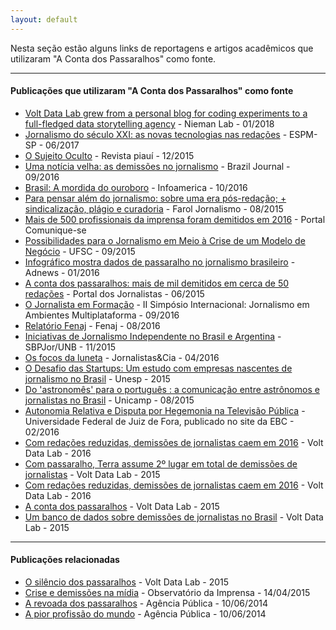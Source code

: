 ```yaml
---
layout: default
---
```


Nesta seção estão alguns links de reportagens e artigos acadêmicos que utilizaram "A Conta dos Passaralhos" como fonte.

---

#### Publicações que utilizaram "A Conta dos Passaralhos" como fonte

- [Volt Data Lab grew from a personal blog for coding experiments to a full-fledged data storytelling agency](http://bit.ly/2vsZP9p) - Nieman Lab - 01/2018
- [Jornalismo do século XXI: as novas tecnologias nas redações](https://issuu.com/giulialaseri/docs/jornalismo_do_s__culo_xxi) - ESPM-SP - 06/2017
- [O Sujeito Oculto](http://piaui.folha.uol.com.br/materia/o-sujeito-oculto/) - Revista piauí - 12/2015
- [Uma notícia velha: as demissões no jornalismo](http://bit.ly/2oy2cis) - Brazil Journal - 09/2016
- [Brasil: A mordida do ouroboro](http://www.infoamerica.org/icr/n10/blotta.pdf) - Infoamerica - 10/2016
- [Para pensar além do jornalismo: sobre uma era pós-redação; + sindicalização, plágio e curadoria](http://bit.ly/2oyeqHP) - Farol Jornalismo - 08/2015
- [Mais de 500 profissionais da imprensa foram demitidos em 2016](http://bit.ly/2oy5rXf) - Portal Comunique-se
- [Possibilidades para o Jornalismo em Meio à Crise de um Modelo de Negócio](http://bit.ly/2oyexDf) - UFSC - 09/2015
- [Infográfico mostra dados de passaralho no jornalismo brasileiro](http://bit.ly/2oycqzl) - Adnews - 01/2016
- [A conta dos passaralhos: mais de mil demitidos em cerca de 50 redações](http://bit.ly/2oy4e2i) - Portal dos Jornalistas - 06/2015
- [O Jornalista em Formação](http://bit.ly/2oy6g2h) - II Simpósio Internacional: Jornalismo em Ambientes Multiplataforma - 09/2016
- [Relatório Fenaj](http://fenaj.org.br/wp-content/uploads/2014/12/ata37cnj.pdf) - Fenaj - 08/2016
- [Iniciativas de Jornalismo Independente no Brasil e Argentina](http://bit.ly/2oyfyv3) - SBPJor/UNB - 11/2015
- [Os focos da luneta](http://bit.ly/2oy9G58) - Jornalistas&Cia - 04/2016
- [O Desafio das Startups: Um estudo com empresas nascentes de jornalismo no Brasil](http://bit.ly/2oy9t21) - Unesp - 2015
- [Do 'astronomês' para o português : a comunicação entre astrônomos e jornalistas no Brasil](http://bit.ly/2oyawPr) - Unicamp - 08/2015
- [Autonomia Relativa e Disputa por Hegemonia na Televisão Pública](http://bit.ly/2oxW4qE) - Universidade Federal de Juiz de Fora, publicado no site da EBC - 02/2016
- [Com redações reduzidas, demissões de jornalistas caem em 2016](http://bit.ly/2oy7879) - Volt Data Lab - 2016
- [Com passaralho, Terra assume 2º lugar em total de demissões de jornalistas](http://bit.ly/1KTbfkG) - Volt Data Lab - 2015
- [Com redações reduzidas, demissões de jornalistas caem em 2016](http://bit.ly/2cEcFbj) - Volt Data Lab - 2016
- [A conta dos passaralhos](http://bit.ly/2cIQxeQ) - Volt Data Lab - 2015
- [Um banco de dados sobre demissões de jornalistas no Brasil](http://bit.ly/1E6tdLq) - Volt Data Lab - 2015

---

#### Publicações relacionadas

- [O silêncio dos passaralhos](http://bit.ly/2cIR54p) - Volt Data Lab - 2015
- [Crise e demissões na mídia](http://observatoriodaimprensa.com.br/imprensa-em-questao/crise-e-demissoes-na-midia/) - Observatório da Imprensa - 14/04/2015
- [A revoada dos passaralhos](http://apublica.org/2013/06/revoada-dos-passaralhos/) - Agência Pública - 10/06/2014
- [A pior profissão do mundo](http://apublica.org/2013/06/pior-profissao-mundo/) - Agência Pública - 10/06/2014
